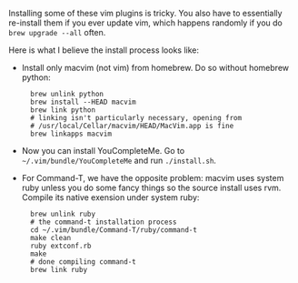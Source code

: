 Installing some of these vim plugins is tricky. You also have to essentially
re-install them if you ever update vim, which happens randomly if you do `brew
upgrade --all` often.

Here is what I believe the install process looks like:

- Install only macvim (not vim) from homebrew. Do so without homebrew python:

        brew unlink python
        brew install --HEAD macvim
        brew link python
        # linking isn't particularly necessary, opening from
        # /usr/local/Cellar/macvim/HEAD/MacVim.app is fine
        brew linkapps macvim

- Now you can install YouCompleteMe. Go to `~/.vim/bundle/YouCompleteMe` and run `./install.sh`.
- For Command-T, we have the opposite problem: macvim uses system ruby unless
  you do some fancy things so the source install uses rvm. Compile its native
  exension under system ruby:

        brew unlink ruby
        # the command-t installation process
        cd ~/.vim/bundle/Command-T/ruby/command-t
        make clean
        ruby extconf.rb
        make
        # done compiling command-t
        brew link ruby
